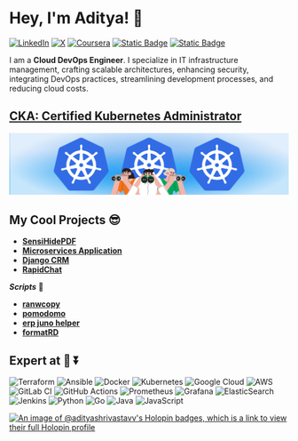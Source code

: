 # Hey, I'm Aditya! 👋

[![LinkedIn](https://img.shields.io/badge/linkedin-%230077B5.svg?style=for-the-badge&logo=linkedin&logoColor=white)](https://www.linkedin.com/in/aditya-shrivastav1/)
[![X](https://img.shields.io/badge/X-%23000000.svg?style=for-the-badge&logo=X&logoColor=white)](https://x.com/CaptainAdityaa)
[![Coursera](https://img.shields.io/badge/Coursera-%230056D2.svg?style=for-the-badge&logo=Coursera&logoColor=white)](https://www.coursera.org/user/b2202b502dcde69f8c78c4b2787447bc)
[![Static Badge](https://img.shields.io/badge/Docker_Hub-white?style=for-the-badge&logo=docker)](https://hub.docker.com/u/adityadocs)
[![Static Badge](https://img.shields.io/badge/Linux_Foundation-gray?style=for-the-badge&logo=linux)](https://openprofile.dev/profile/adityashrivastav)

I am a **Cloud DevOps Engineer**. I specialize in IT infrastructure management, crafting scalable architectures, enhancing security, integrating DevOps practices, streamlining development processes, and reducing cloud costs.

## [**CKA: Certified Kubernetes Administrator**](https://www.credly.com/badges/73b7b72b-7d34-44ec-beb2-745267c39b7d/)

![kubenetes](./looking-for-kubernetes.webp)

## My Cool Projects 😎

- [**SensiHidePDF**](https://github.com/aditya-shrivastavv/sensihide-pdf)
- [**Microservices Application**](https://github.com/aditya-shrivastavv/microservices-mp3-converter)
- [**Django CRM**](https://gitlab.com/aditya-shrivastavv/django-crm)
- [**RapidChat**](https://github.com/aditya-shrivastavv/RapidChat)

**_Scripts_** 📃

- [**ranwcopy**](https://github.com/aditya-shrivastavv/ranwcopy)
- [**pomodomo**](https://github.com/aditya-shrivastavv/pomodomo)
- [**erp juno helper**](https://github.com/aditya-shrivastavv/erp-juno-helper)
- [**formatRD**](https://github.com/aditya-shrivastavv/formatRD)

## Expert at 🫡 ⏬

![Terraform](https://img.shields.io/badge/terraform-%235835CC.svg?style=for-the-badge&logo=terraform&logoColor=white)
![Ansible](https://img.shields.io/badge/ansible-%231A1918.svg?style=for-the-badge&logo=ansible&logoColor=white)
![Docker](https://img.shields.io/badge/docker-%230db7ed.svg?style=for-the-badge&logo=docker&logoColor=white)
![Kubernetes](https://img.shields.io/badge/kubernetes-%23326ce5.svg?style=for-the-badge&logo=kubernetes&logoColor=white)
![Google Cloud](https://img.shields.io/badge/GoogleCloud-%234285F4.svg?style=for-the-badge&logo=google-cloud&logoColor=white)
![AWS](https://img.shields.io/badge/AWS-%23FF9900.svg?style=for-the-badge&logo=amazon-aws&logoColor=white)
![GitLab CI](https://img.shields.io/badge/gitlab%20ci-%23181717.svg?style=for-the-badge&logo=gitlab&logoColor=white)
![GitHub Actions](https://img.shields.io/badge/github%20actions-%232671E5.svg?style=for-the-badge&logo=githubactions&logoColor=white)
![Prometheus](https://img.shields.io/badge/Prometheus-E6522C?style=for-the-badge&logo=Prometheus&logoColor=white)
![Grafana](https://img.shields.io/badge/grafana-%23F46800.svg?style=for-the-badge&logo=grafana&logoColor=white)
![ElasticSearch](https://img.shields.io/badge/-ElasticSearch-005571?style=for-the-badge&logo=elasticsearch)
![Jenkins](https://img.shields.io/badge/jenkins-%232C5263.svg?style=for-the-badge&logo=jenkins&logoColor=white)
![Python](https://img.shields.io/badge/python-3670A0?style=for-the-badge&logo=python&logoColor=ffdd54)
![Go](https://img.shields.io/badge/go-%2300ADD8.svg?style=for-the-badge&logo=go&logoColor=white)
![Java](https://img.shields.io/badge/java-%23ED8B00.svg?style=for-the-badge&logo=openjdk&logoColor=white)
![JavaScript](https://img.shields.io/badge/javascript-%23323330.svg?style=for-the-badge&logo=javascript&logoColor=%23F7DF1E)

[![An image of @adityashrivastavv's Holopin badges, which is a link to view their full Holopin profile](https://holopin.me/adityashrivastavv)](https://holopin.io/@adityashrivastavv)

